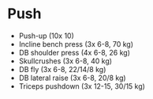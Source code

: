 # Push
* Push-up (10x 10)
* Incline bench press (3x 6-8, 70 kg)
* DB shoulder press (4x 6-8, 26 kg)
* Skullcrushes (3x 6-8, 40 kg)
* DB fly (3x 6-8, 22/14/8 kg)
* DB lateral raise (3x 6-8, 20/8 kg)
* Triceps pushdown (3x 12-15, 30/15 kg)
